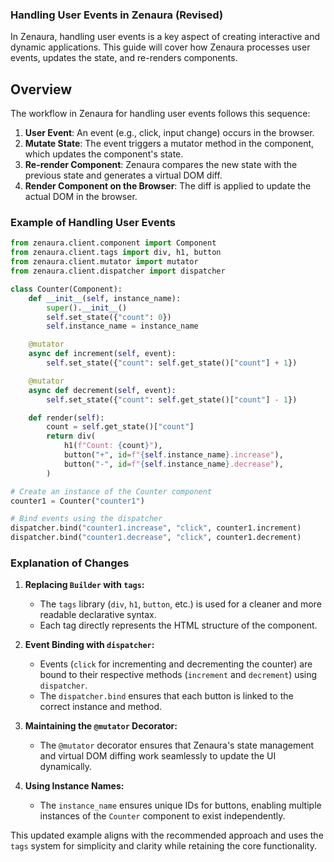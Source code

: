 ### Handling User Events in Zenaura (Revised)

In Zenaura, handling user events is a key aspect of creating interactive and dynamic applications. This guide will cover how Zenaura processes user events, updates the state, and re-renders components.

## Overview

The workflow in Zenaura for handling user events follows this sequence:

1. **User Event**: An event (e.g., click, input change) occurs in the browser.
2. **Mutate State**: The event triggers a mutator method in the component, which updates the component's state.
3. **Re-render Component**: Zenaura compares the new state with the previous state and generates a virtual DOM diff.
4. **Render Component on the Browser**: The diff is applied to update the actual DOM in the browser.

### Example of Handling User Events

```python
from zenaura.client.component import Component
from zenaura.client.tags import div, h1, button
from zenaura.client.mutator import mutator
from zenaura.client.dispatcher import dispatcher

class Counter(Component):
    def __init__(self, instance_name):
        super().__init__()
        self.set_state({"count": 0})
        self.instance_name = instance_name

    @mutator
    async def increment(self, event):
        self.set_state({"count": self.get_state()["count"] + 1})

    @mutator
    async def decrement(self, event):
        self.set_state({"count": self.get_state()["count"] - 1})

    def render(self):
        count = self.get_state()["count"]
        return div(
            h1(f"Count: {count}"),
            button("+", id=f"{self.instance_name}.increase"),
            button("-", id=f"{self.instance_name}.decrease"),
        )

# Create an instance of the Counter component
counter1 = Counter("counter1")

# Bind events using the dispatcher
dispatcher.bind("counter1.increase", "click", counter1.increment)
dispatcher.bind("counter1.decrease", "click", counter1.decrement)
```

### Explanation of Changes

1. **Replacing `Builder` with `tags`:**

   - The `tags` library (`div`, `h1`, `button`, etc.) is used for a cleaner and more readable declarative syntax.
   - Each tag directly represents the HTML structure of the component.

2. **Event Binding with `dispatcher`:**

   - Events (`click` for incrementing and decrementing the counter) are bound to their respective methods (`increment` and `decrement`) using `dispatcher`.
   - The `dispatcher.bind` ensures that each button is linked to the correct instance and method.

3. **Maintaining the `@mutator` Decorator:**

   - The `@mutator` decorator ensures that Zenaura's state management and virtual DOM diffing work seamlessly to update the UI dynamically.

4. **Using Instance Names:**
   - The `instance_name` ensures unique IDs for buttons, enabling multiple instances of the `Counter` component to exist independently.

This updated example aligns with the recommended approach and uses the `tags` system for simplicity and clarity while retaining the core functionality.
